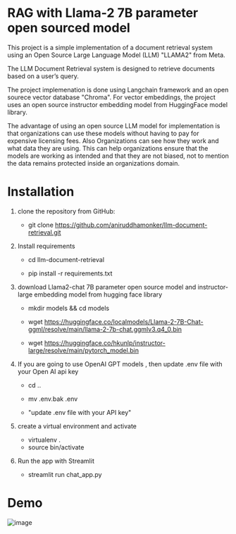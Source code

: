 # RAG with Llama-2 7B parameter open sourced model 
This project is a simple implementation of a document retrieval system using an Open Source Large Language Model (LLM) "LLAMA2" from Meta. 

The LLM Document Retrieval system is designed to retrieve documents based on a user’s query. 

The project implemenation is done using Langchain framework and an open sourece vector database "Chroma".
For vector embeddings, the project uses an open source instructor embedding model from HuggingFace model library.

The advantage of using an open source LLM model for implementation is that organizations can use these models without having to pay for expensive licensing fees.
Also Organizations can see how they work and what data they are using. This can help organizations ensure that the models are working as intended and that they are not biased, 
not to mention the data remains protected inside an organizations domain.


# Installation

1. clone the repository from GitHub:

    * git clone https://github.com/aniruddhamonker/llm-document-retrieval.git

2. Install requirements

    * cd llm-document-retrieval

    * pip install -r requirements.txt

3. download Llama2-chat 7B parameter open source model and instructor-large embedding model from hugging face library

    * mkdir models && cd models

    * wget https://huggingface.co/localmodels/Llama-2-7B-Chat-ggml/resolve/main/llama-2-7b-chat.ggmlv3.q4_0.bin

    * wget https://huggingface.co/hkunlp/instructor-large/resolve/main/pytorch_model.bin

4. If you are going to use OpenAI GPT models , then update .env file with your Open AI api key

    * cd ..
    * mv .env.bak .env

    * "update .env file with your API key"

5. create a virtual environment and activate

    * virtualenv .
    * source bin/activate

6. Run the app with Streamlit

    * streamlit run chat_app.py

# Demo

![image](https://github.com/aniruddhamonker/llm-document-retrieval/assets/17957255/53b90e0d-62a3-4ab9-83af-ed2099944086)

